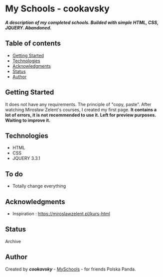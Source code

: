 # My Schools - cookavsky
**_A description of my completed schools. Builded with simple HTML, CSS, JQUERY. Abandoned._**

## Table of contents
* [Getting Started](#getting-started)
* [Technologies](#technologies)
* [Acknowledgments](#acknowledgments)
* [Status](#status)
* [Author](#author)

## Getting Started
It does not have any requirements. The principle of "copy, paste". After watching Mirosław Zelent's courses, I created my first page. **It contains a lot of errors, it is not recommended to use it. Left for preview purposes. Waiting to improve it.**

## Technologies
* HTML
* CSS
* JQUERY 3.3.1

## To do
* Totally change everything

## Acknowledgments
* Inspiration : https://miroslawzelent.pl/kurs-html

## Status
Archive

## Author
Created by **_cookavsky_** - [MySchools](https://www.schools.cookavsky.com/) - for friends Polska Panda.
